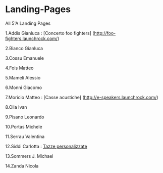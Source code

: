 # Landing-Pages
All 5'A Landing Pages

1.Addis Gianluca : [Concerto foo fighters] (http://foo-fighters.launchrock.com/)

2.Bianco Gianluca

3.Cossu Emanuele

4.Fois Matteo

5.Mameli Alessio

6.Monni Giacomo

7.Moricio Matteo : [Casse acustiche] (http://e-speakers.launchrock.com/)

8.Olla Ivan

9.Pisano Leonardo

10.Portas Michele

11.Serrau Valentina

12.Siddi Carlotta : [Tazze personalizzate](http://tazze-personalizzate.launchrock.com/)

13.Sommers J. Michael

14.Zanda Nicola 
